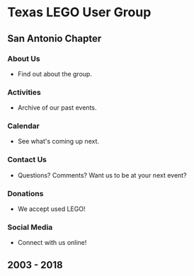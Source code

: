 # Texas LEGO User Group
## San Antonio Chapter

### About Us
- Find out about the group.
### Activities
- Archive of our past events.
### Calendar
- See what's coming up next.
### Contact Us
- Questions? Comments? Want us to be at your next event?
### Donations
- We accept used LEGO!
### Social Media
- Connect with us online!

## 2003 - 2018
